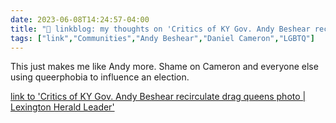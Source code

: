 ---date: 2023-06-08T14:24:57-04:00title: "🔗 linkblog: my thoughts on 'Critics of KY Gov. Andy Beshear recirculate drag queens photo | Lexington Herald Leader'"tags: ["link","Communities","Andy Beshear","Daniel Cameron","LGBTQ"]---This just makes me like Andy more. Shame on Cameron and everyone else using queerphobia to influence an election.   [link to 'Critics of KY Gov. Andy Beshear recirculate drag queens photo | Lexington Herald Leader'](https://www.kentucky.com/news/politics-government/article276197581.html)